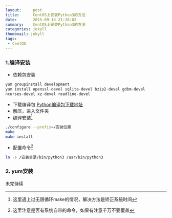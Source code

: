 ```yaml
---
layout:     post
title:      CentOS上安装Python3的方法
date:       2015-09-18 21:28:02
summary:    CentOS上安装Python3的方法
categories: jekyll
thumbnail: jekyll
tags:
 - CentOS
---
```


### 1.编译安装
+ 依赖包安装
```javascript
yum groupinstall development  
yum install openssl-devel sqlite-devel bzip2-devel gdbm-devel  
ncurses-devel xz-devel readline-devel   
```

+ 下载编译包 [Python编译包下载地址](https://www.python.org/downloads/)
+ 解压，进入文件夹
+ 编译安装[^footnote]
```bash
./configure --prefix=/安装位置
make
make install
```
[^footnote]: 这里遇上过无限循环make的情况，解决方法是矫正系统时间

+ 配置命令[^footnote2]
```bash
ln -s /安装目录/bin/python3 /usr/bin/python3  
```
[^footnote2]:这里注意是否有系统自带的命令，如果有注意千万不要覆盖

### 2. yum安装
未完待续
